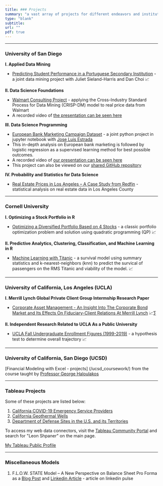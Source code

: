 ```yaml
---
title: ### Projects
summary: "a vast array of projects for different endeavors and institutions."
type: "blank"
subtitle: 
url: ""
pdf: true
---
```

---

### University of San Diego

**I. Applied Data Mining**
* [Predicting Student Performance in a Portuguese Secondary Institution](/projects/post/student_performance_models) - a joint data mining project with Juliet Sieland-Harris and Dan Choi 📈<i class="fab fa-r-project" style="font-size:22px"></i>

**II. Data Science Foundations**

* [Walmart Consulting Project](/projects/post/walmart_price_model) - applying the Cross-Industry Standard Process for Data Mining (CRISP-DM) model to real price data from Walmart
* A recorded video of [the presentation can be seen here](https://www.youtube.com/watch?v=1TqfbGY39_c) <i class="fab fa-youtube" style="font-size:22px"></i>

**III. Data Science Programming**

* [European Bank Marketing Campaign Dataset](/projects/post/european_bank_marketing) - a joint python project in jupyter notebook with [Jose Luis Estrada](https://www.joseluisestrada.net/) <i class="fab fa-python" style="font-size:22px"></i>
* This in-depth analysis on European bank marketing is followed by logistic regression as a supervised learning method for best possible outcomes. 
* A recorded video of [our presentation can be seen here](https://www.youtube.com/watch?v=-id0kLvWdJY) <i class="fab fa-youtube" style="font-size:22px"></i>
* This project can also be viewed on our [shared GitHub repository](https://github.com/MSADS-500B-Data-Science-Programming/group_project) <i class="fab fa-github" style="font-size:22px"></i>

**IV. Probability and Statistics for Data Science**

* [Real Estate Prices in Los Angeles – A Case Study from Redfin](/projects/post/los_angeles_redfin_real_estate) - statistical analysis on real estate data in Los Angeles County

---

### Cornell University


**I. Optimizing a Stock Portfolio in R**

* [Optimizing a Diversified Portfolio Based on 4 Stocks](/projects/post/stock_portfolio_in_r) - a classic portfolio optimization problem and solution using quadratic programming (QP) 📈  <i class="fab fa-r-project" style="font-size:22px"></i>

**II. Predictive Analytics, Clustering, Classification, and Machine Learning in R**

* [Machine Learning with Titanic](/projects/post/titanic_machine_learning/) - a survival model using summary statistics and k-nearest-neighbors (knn) to predict the survical of passengers on the RMS Titanic and viability of the model. 📈  <i class="fab fa-r-project" style="font-size:22px"></i>



---
### University of California, Los Angeles (UCLA)

**I. Merrill Lynch Global Private Client Group Intermship Research Paper**

- [Corporate Asset Management - An Insight Into The Corporate Bond Market and Its Effects On Fiduciary-Client Relations At Merrill Lynch](/projects/post/corporate_bonds/) 📈∑

**II. Independent Research Related to UCLA As a Public University**

- [UCLA Fall Undergraduate Enrollment Figures (1999-2019)](/projects/post/uclafallstarts_trends/) - a hypothesis test to determine overall trajectory 📈  <i class="fab fa-r-project" style="font-size:22px"></i>

---
### University of California, San Diego (UCSD)

[Financial Modeling with Excel - projects] (/ucsd_coursework/) from the course taught by [Professor George Haloulakos](https://extension.ucsd.edu/about-extension/george-a-haloulakos)

---

### Tableau Projects

Some of these projects are listed below:

1. [California COVID-19 Emergency Service Providers](/projects/post/covid_19_ca_emergencyproviders/) <br /> 
2. [California Geothermal Wells](/projects/post/ca_geothermalwells/)  <br /> 
3. [Department of Defense Sites in the U.S. and its Territories](/projects/post/dodsites/)

To access my web data connectors, visit the [Tableau Community Portal](https://tableau.github.io/webdataconnector/community/) and search for "Leon Shpaner" on the main page. 

[My Tableau Public Profile](https://public.tableau.com/profile/leon.shpaner/)

---

### Miscellaneous Models 

1. F.L.O.W. STATE Model – A New Perspective on Balance Sheet Pro Forma as a [Blog Post](/projects/post/FlowStateModel/) and [Linkedin Article](https://www.linkedin.com/pulse/flow-state-model-new-perspective-balance-sheet-pro-forma-leon-shpaner/?trackingId=jWDIwg0KuFt65YH9OOY1vg%3D%3D) - article on linkedin pulse











